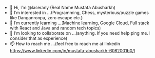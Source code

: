 - 👋 Hi, I’m @laserany (Real Name Mustafa Abusharkh)
- 👀 I’m interested in ...(Programming, Chess, mysterious/puzzle games like Danganronpa, zero escape etc.)
- 🌱 I’m currently learning ...(Machine learning, Google Cloud, Full stack with React and Java and random tech topics)
- 💞️ I’m looking to collaborate on ...(anything. If you need help ping me. I consider that as experience)
- 📫 How to reach me ...(feel free to reach me at linkedin https://www.linkedin.com/in/mustafa-abusharkh-6082001b0/)

<!---
laserany/laserany is a ✨ special ✨ repository because its `README.md` (this file) appears on your GitHub profile.
You can click the Preview link to take a look at your changes.
--->
